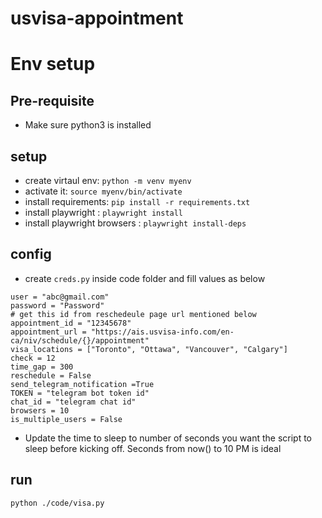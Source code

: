 # usvisa-appointment

# Env setup

## Pre-requisite

- Make sure python3 is installed

## setup

- create virtaul env: `python -m venv myenv`
- activate it: `source myenv/bin/activate`
- install requirements: `pip install -r requirements.txt`
- install playwright : `playwright install`
- install playwright browsers : `playwright install-deps`

## config

- create `creds.py` inside code folder and fill values as below

```
user = "abc@gmail.com"
password = "Password"
# get this id from reschedeule page url mentioned below
appointment_id = "12345678"
appointment_url = "https://ais.usvisa-info.com/en-ca/niv/schedule/{}/appointment"
visa_locations = ["Toronto", "Ottawa", "Vancouver", "Calgary"]
check = 12
time_gap = 300
reschedule = False
send_telegram_notification =True
TOKEN = "telegram bot token id"
chat_id = "telegram chat id"
browsers = 10
is_multiple_users = False
```

- Update the time to sleep to number of seconds you want the script to sleep before kicking off. Seconds from now() to 10 PM is ideal

## run

`python ./code/visa.py`
